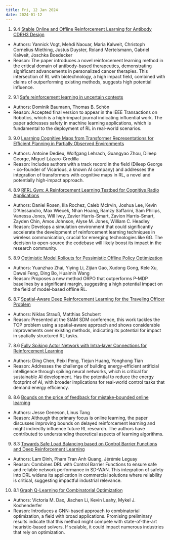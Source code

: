 ```yaml
---
title: Fri, 12 Jan 2024
date: 2024-01-12
---
```

1. 9.4 [Stable Online and Offline Reinforcement Learning for Antibody CDRH3 Design](https://arxiv.org/abs/2401.05341)
* Authors: Yannick Vogt, Mehdi Naouar, Maria Kalweit, Christoph Cornelius Miething, Justus Duyster, Roland Mertelsmann, Gabriel Kalweit, Joschka Boedecker
* Reason: The paper introduces a novel reinforcement learning method in the critical domain of antibody-based therapeutics, demonstrating significant advancements in personalized cancer therapies. This intersection of RL with biotechnology, a high impact field, combined with claims of outperforming existing methods, suggests high potential influence.

2. 9.1 [Safe reinforcement learning in uncertain contexts](https://arxiv.org/abs/2401.05876)
* Authors: Dominik Baumann, Thomas B. Schön
* Reason: Accepted final version to appear in the IEEE Transactions on Robotics, which is a high-impact journal indicating influential work. The paper addresses safety in machine learning applications, which is fundamental to the deployment of RL in real-world scenarios.

3. 9.0 [Learning Cognitive Maps from Transformer Representations for Efficient Planning in Partially Observed Environments](https://arxiv.org/abs/2401.05946)
* Authors: Antoine Dedieu, Wolfgang Lehrach, Guangyao Zhou, Dileep George, Miguel Lázaro-Gredilla
* Reason: Includes authors with a track record in the field (Dileep George - co-founder of Vicarious, a known AI company) and addresses the integration of transformers with cognitive maps in RL, a novel and potentially high-impact approach.

4. 8.9 [RFRL Gym: A Reinforcement Learning Testbed for Cognitive Radio Applications](https://arxiv.org/abs/2401.05406)
* Authors: Daniel Rosen, Illa Rochez, Caleb McIrvin, Joshua Lee, Kevin D'Alessandro, Max Wiecek, Nhan Hoang, Ramzy Saffarini, Sam Philips, Vanessa Jones, Will Ivey, Zavier Harris-Smart, Zavion Harris-Smart, Zayden Chin, Amos Johnson, Alyse M. Jones, William C. Headley
* Reason: Develops a simulation environment that could significantly accelerate the development of reinforcement learning techniques in wireless communication, crucial for emerging technologies like 6G. The decision to open-source the codebase will likely boost its impact in the research community.

5. 8.9 [Optimistic Model Rollouts for Pessimistic Offline Policy Optimization](https://arxiv.org/abs/2401.05899)
* Authors: Yuanzhao Zhai, Yiying Li, Zijian Gao, Xudong Gong, Kele Xu, Dawei Feng, Ding Bo, Huaimin Wang
* Reason: Proposes a new method ORPO that outperforms P-MDP baselines by a significant margin, suggesting a high potential impact on the field of model-based offline RL.

6. 8.7 [Spatial-Aware Deep Reinforcement Learning for the Traveling Officer Problem](https://arxiv.org/abs/2401.05969)
* Authors: Niklas Strauß, Matthias Schubert
* Reason: Presented at the SIAM SDM conference, this work tackles the TOP problem using a spatial-aware approach and shows considerable improvements over existing methods, indicating its potential for impact in spatially structured RL tasks.

7. 8.6 [Fully Spiking Actor Network with Intra-layer Connections for Reinforcement Learning](https://arxiv.org/abs/2401.05444)
* Authors: Ding Chen, Peixi Peng, Tiejun Huang, Yonghong Tian
* Reason: Addresses the challenge of building energy-efficient artificial intelligence through spiking neural networks, which is critical for sustainable AI development. Has the potential to reduce the energy footprint of AI, with broader implications for real-world control tasks that demand energy efficiency.

8. 8.6 [Bounds on the price of feedback for mistake-bounded online learning](https://arxiv.org/abs/2401.05794)
* Authors: Jesse Geneson, Linus Tang
* Reason: Although the primary focus is online learning, the paper discusses improving bounds on delayed reinforcement learning and might indirectly influence future RL research. The authors have contributed to understanding theoretical aspects of learning algorithms.

9. 8.3 [Towards Safe Load Balancing based on Control Barrier Functions and Deep Reinforcement Learning](https://arxiv.org/abs/2401.05525)
* Authors: Lam Dinh, Pham Tran Anh Quang, Jérémie Leguay
* Reason: Combines DRL with Control Barrier Functions to ensure safe and reliable network performance in SD-WAN. This integration of safety into DRL widens its application in commercial solutions where reliability is critical, suggesting impactful industrial relevance.

10. 8.1 [Graph Q-Learning for Combinatorial Optimization](https://arxiv.org/abs/2401.05610)
* Authors: Victoria M. Dax, Jiachen Li, Kevin Leahy, Mykel J. Kochenderfer
* Reason: Introduces a GNN-based approach to combinatorial optimization, a field with broad applications. Promising preliminary results indicate that this method might compete with state-of-the-art heuristic-based solvers. If scalable, it could impact numerous industries that rely on optimization.


